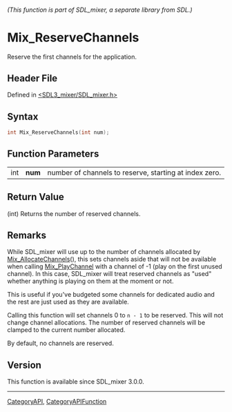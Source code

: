 ###### (This function is part of SDL_mixer, a separate library from SDL.)
# Mix_ReserveChannels

Reserve the first channels for the application.

## Header File

Defined in [<SDL3_mixer/SDL_mixer.h>](https://github.com/libsdl-org/SDL_mixer/blob/main/include/SDL3_mixer/SDL_mixer.h)

## Syntax

```c
int Mix_ReserveChannels(int num);
```

## Function Parameters

|     |         |                                                        |
| --- | ------- | ------------------------------------------------------ |
| int | **num** | number of channels to reserve, starting at index zero. |

## Return Value

(int) Returns the number of reserved channels.

## Remarks

While SDL_mixer will use up to the number of channels allocated by
[Mix_AllocateChannels](Mix_AllocateChannels)(), this sets channels aside
that will not be available when calling [Mix_PlayChannel](Mix_PlayChannel)
with a channel of -1 (play on the first unused channel). In this case,
SDL_mixer will treat reserved channels as "used" whether anything is
playing on them at the moment or not.

This is useful if you've budgeted some channels for dedicated audio and the
rest are just used as they are available.

Calling this function will set channels 0 to `n - 1` to be reserved. This
will not change channel allocations. The number of reserved channels will
be clamped to the current number allocated.

By default, no channels are reserved.

## Version

This function is available since SDL_mixer 3.0.0.

----
[CategoryAPI](CategoryAPI), [CategoryAPIFunction](CategoryAPIFunction)

